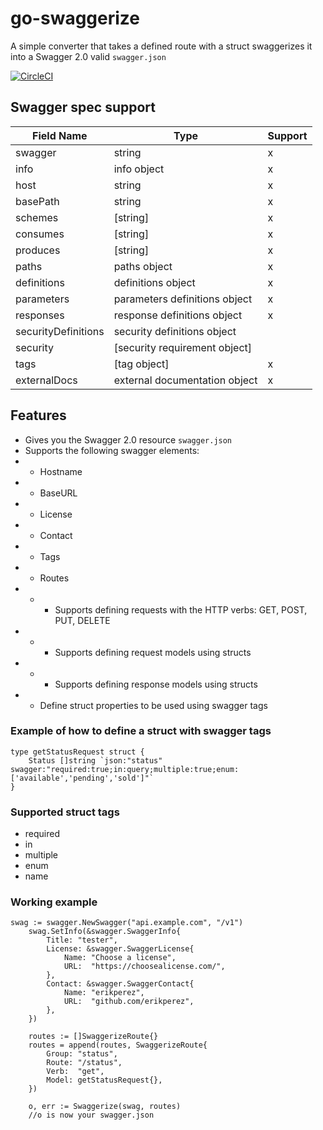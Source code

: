 # go-swaggerize
A simple converter that takes a defined route with a struct swaggerizes it into a Swagger 2.0 valid `swagger.json`

[![CircleCI](https://circleci.com/gh/erikperez/go-swaggerize/tree/master.svg?style=svg)](https://circleci.com/gh/erikperez/go-swaggerize/tree/master)

## Swagger spec support
| Field Name  | Type   | Support  |
|---|---|---|
|swagger|string|x|
|info|info object|x|
|host|string|x|
|basePath|string|x|
|schemes|\[string\]|x|
|consumes|\[string\]|x|
|produces|\[string\]|x|
|paths|paths object|x|
|definitions|definitions object|x|
|parameters|parameters definitions object|x|
|responses|response definitions object|x|
|securityDefinitions|security definitions object||
|security|\[security requirement object\]||
|tags|\[tag object\]|x|
|externalDocs|external documentation object|x|


## Features
* Gives you the Swagger 2.0 resource `swagger.json`
* Supports the following swagger elements:
* * Hostname
* * BaseURL
* * License
* * Contact
* * Tags
* * Routes
* * * Supports defining requests with the HTTP verbs: GET, POST, PUT, DELETE
* * * Supports defining request models using structs
* * * Supports defining response models using structs
* * Define struct properties to be used using swagger tags

### Example of how to define a struct with swagger tags
```
type getStatusRequest struct {
	Status []string `json:"status" swagger:"required:true;in:query;multiple:true;enum:['available','pending','sold']"`
}
```

### Supported struct tags
* required
* in
* multiple
* enum
* name

### Working example
```
swag := swagger.NewSwagger("api.example.com", "/v1")
	swag.SetInfo(&swagger.SwaggerInfo{
		Title: "tester",
		License: &swagger.SwaggerLicense{
			Name: "Choose a license",
			URL:  "https://choosealicense.com/",
		},
		Contact: &swagger.SwaggerContact{
			Name: "erikperez",
			URL:  "github.com/erikperez",
		},
	})

	routes := []SwaggerizeRoute{}
	routes = append(routes, SwaggerizeRoute{
		Group: "status",
		Route: "/status",
		Verb:  "get",
		Model: getStatusRequest{},
	})

	o, err := Swaggerize(swag, routes)
	//o is now your swagger.json
```
